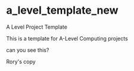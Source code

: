 # a_level_template_new
A Level Project Template

This is a template for A-Level Computing projects


can you see this?

Rory's copy